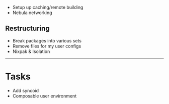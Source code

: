 - Setup up caching/remote building
- Nebula networking

## Restructuring

- Break packages into various sets
- Remove files for my user configs
- Nixpak & Isolation

______________________________________________________________________

# Tasks

- Add syncoid
- Composable user environment
